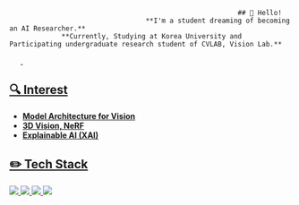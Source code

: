                                                              ## 👋 Hello!
                                      **I'm a student dreaming of becoming an AI Researcher.**
                 **Currently, Studying at Korea University and Participating undergraduate research student of CVLAB, Vision Lab.**

<a href="https://science886.tistory.com/">
<img alt="" src ="https://img.shields.io/badge/TISTORY-FF6347.svg?&style=flat&link=https://science886.tistory.com/"style="height : auto; margin-left : 10px; margin-right : 10px;"/>
<a href="https://cvlab.korea.ac.kr/">
<img alt="" src ="https://img.shields.io/badge/CVLAB-00BFFF.svg?&style=flat&link=https://cvlab.korea.ac.kr/"style="height : auto; margin-left : 10px; margin-right : 10px;"/>
  
## 🔍 Interest
- **Model Architecture for Vision**
- **3D Vision, NeRF**
- **Explainable AI (XAI)**

## ✏️ Tech Stack 
<img src="https://img.shields.io/badge/python-3776AB?style=flat-square&logo=Python&logoColor=white"/> <img src="https://img.shields.io/badge/R-276DC3?style=flat-square&logo=R&logoColor=white"/>
<img src="https://img.shields.io/badge/PyTorch-EE4C2C?style=flat-square&logo=PyTorch&logoColor=black"/>
<img src="https://img.shields.io/badge/TensorFlow-FF6F00?style=flat-square&logo=TensorFlow&logoColor=black"/>

